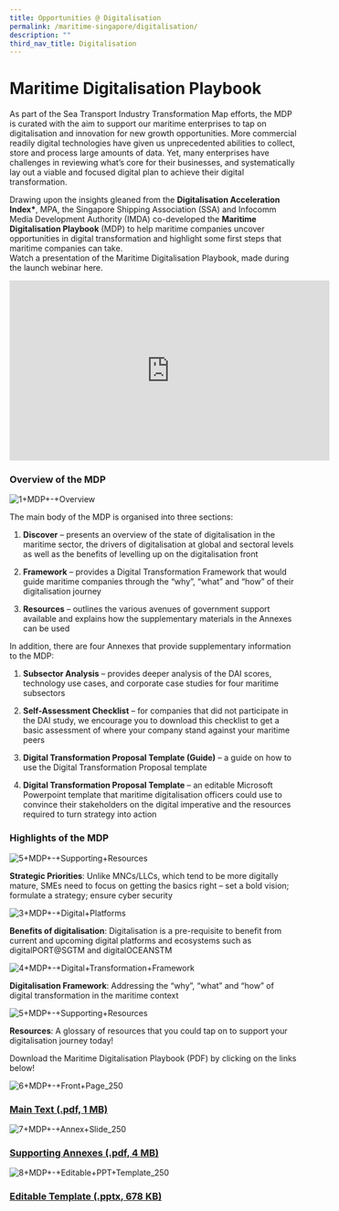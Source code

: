 ```yaml
---
title: Opportunities @ Digitalisation
permalink: /maritime-singapore/digitalisation/
description: ""
third_nav_title: Digitalisation
---
```

Maritime Digitalisation Playbook
================================
As part of the Sea Transport Industry Transformation Map efforts, the MDP is curated with the aim to support our maritime enterprises to tap on digitalisation and innovation for new growth opportunities. More commercial readily digital technologies have given us unprecedented abilities to collect, store and process large amounts of data. Yet, many enterprises have challenges in reviewing what’s core for their businesses, and systematically lay out a viable and focused digital plan to achieve their digital transformation.  

Drawing upon the insights gleaned from the&nbsp;**Digitalisation Acceleration Index\***, MPA, the Singapore Shipping Association (SSA) and Infocomm Media Development Authority (IMDA) co-developed the&nbsp;**Maritime Digitalisation Playbook**&nbsp;(MDP) to help maritime companies uncover opportunities in digital transformation and highlight some first steps that maritime companies can take.  
Watch a presentation of the Maritime Digitalisation Playbook, made during the launch webinar here.

<iframe allowfullscreen="" allow="accelerometer; autoplay; clipboard-write; encrypted-media; gyroscope; picture-in-picture; web-share" frameborder="0" title="YouTube video player" src="https://www.youtube.com/embed/TiQxxUrPdf0?si=hTNWoSmH-9KnRWre" height="315" width="560"></iframe>

### Overview of the MDP

![1+MDP+-+Overview](https://www.mpa.gov.sg/images/mpalibraries/mpa-library/maritime-singapore/innovation-and-r-d/maritime-digitalisation-playbook/1-mdp---overview.jpg?sfvrsn=e430fb71_2 "1+MDP+-+Overview")

The main body of the MDP is organised into three sections:  

1.  **Discover**&nbsp;– presents an overview of the state of digitalisation in the maritime sector, the drivers of digitalisation at global and sectoral levels as well as the benefits of levelling up on the digitalisation front  
      
    
2.  **Framework**&nbsp;– provides a Digital Transformation Framework that would guide maritime companies through the “why”, “what” and “how” of their digitalisation journey  
      
    
3.  **Resources**&nbsp;– outlines the various avenues of government support available and explains how the supplementary materials in the Annexes can be used  
    

In addition, there are four Annexes that provide supplementary information to the MDP:  
  

1.  **Subsector Analysis**&nbsp;– provides deeper analysis of the DAI scores, technology use cases, and corporate case studies for four maritime subsectors  
      
    
2.  **Self-Assessment Checklist**&nbsp;– for companies that did not participate in the DAI study, we encourage you to download this checklist to get a basic assessment of where your company stand against your maritime peers  
      
    
3.  **Digital Transformation Proposal Template (Guide)**&nbsp;– a guide on how to use the Digital Transformation Proposal template  
      
    
4.  **Digital Transformation Proposal Template**&nbsp;– an editable Microsoft Powerpoint template that maritime digitalisation officers could use to convince their stakeholders on the digital imperative and the resources required to turn strategy into action  
    

### Highlights of the MDP

![5+MDP+-+Supporting+Resources](https://www.mpa.gov.sg/images/mpalibraries/mpa-library/maritime-singapore/innovation-and-r-d/maritime-digitalisation-playbook/2-mdp---strategic-priorities.jpg?sfvrsn=2e2005af_2 "5+MDP+-+Supporting+Resources")

**Strategic Priorities**: Unlike MNCs/LLCs, which tend to be more digitally mature, SMEs need to focus on getting the basics right – set a bold vision; formulate a strategy; ensure cyber security

![3+MDP+-+Digital+Platforms](https://www.mpa.gov.sg/images/mpalibraries/mpa-library/maritime-singapore/innovation-and-r-d/maritime-digitalisation-playbook/3-mdp---digital-platforms.jpg?sfvrsn=31fe386_2 "3+MDP+-+Digital+Platforms")

**Benefits of digitalisation**: Digitalisation is a pre-requisite to benefit from current and upcoming digital platforms and ecosystems such as digitalPORT@SGTM and digitalOCEANSTM

![4+MDP+-+Digital+Transformation+Framework](https://www.mpa.gov.sg/images/mpalibraries/mpa-library/maritime-singapore/innovation-and-r-d/maritime-digitalisation-playbook/4-mdp---digital-transformation-framework.jpg?sfvrsn=9b662af9_2 "4+MDP+-+Digital+Transformation+Framework")

**Digitalisation Framework**: Addressing the “why”, “what” and “how” of digital transformation in the maritime context

![5+MDP+-+Supporting+Resources](https://www.mpa.gov.sg/images/mpalibraries/mpa-library/maritime-singapore/innovation-and-r-d/maritime-digitalisation-playbook/5-mdp---supporting-resources.jpg?sfvrsn=d2921044_2 "5+MDP+-+Supporting+Resources")

**Resources**: A glossary of resources that you could tap on to support your digitalisation journey today!

Download the Maritime Digitalisation Playbook (PDF) by clicking on the links below!

![6+MDP+-+Front+Page_250](https://www.mpa.gov.sg/images/mpalibraries/mpa-library/maritime-singapore/innovation-and-r-d/maritime-digitalisation-playbook/6-mdp---front-page_250.jpg?sfvrsn=a98f1529_2 "6+MDP+-+Front+Page_250")

### [Main Text (.pdf, 1 MB)](https://www.mpa.gov.sg/docs/mpalibraries/mpa-documents-files/ittd/maritime-digitalisation-playbook/maritime_digitalisation_playbook_200611_maindeck.pdf?sfvrsn=9cb76d85_2 "Main Text")

![7+MDP+-+Annex+Slide_250](https://www.mpa.gov.sg/images/mpalibraries/mpa-library/maritime-singapore/innovation-and-r-d/maritime-digitalisation-playbook/7-mdp---annex-slide_250.jpg?sfvrsn=b9a5ceb0_2 "7+MDP+-+Annex+Slide_250")

### [Supporting Annexes (.pdf, 4 MB)](https://www.mpa.gov.sg/docs/mpalibraries/mpa-documents-files/ittd/maritime-digitalisation-playbook/maritime_digitalisation_playbook_200611_annex.pdf?sfvrsn=4848d37c_2 "Supporting Annexes")

![8+MDP+-+Editable+PPT+Template_250](https://www.mpa.gov.sg/images/mpalibraries/mpa-library/maritime-singapore/innovation-and-r-d/maritime-digitalisation-playbook/8-mdp---editable-ppt-template_250.jpg?sfvrsn=c1d64b5f_2 "8+MDP+-+Editable+PPT+Template_250")

### [Editable Template (.pptx, 678 KB)](https://www.mpa.gov.sg/docs/mpalibraries/mpa-documents-files/ittd/maritime-digitalisation-playbook/mdp_editable_ppt_template.pptx?sfvrsn=2d347a60_2 "Editable Template")